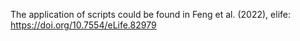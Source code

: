The application of scripts could be found in Feng et al. (2022), elife:  https://doi.org/10.7554/eLife.82979
